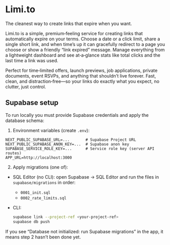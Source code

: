 # Limi.to

The cleanest way to create links that expire when you want.

Limi.to is a simple, premium‑feeling service for creating links that automatically expire on your terms. Choose a date or a click limit, share a single short link, and when time’s up it can gracefully redirect to a page you choose or show a friendly “link expired” message. Manage everything from a lightweight dashboard and see at‑a‑glance stats like total clicks and the last time a link was used.

Perfect for time‑limited offers, launch previews, job applications, private documents, event RSVPs, and anything that shouldn’t live forever. Fast, clean, and distraction‑free—so your links do exactly what you expect, no clutter, just control.

## Supabase setup

To run locally you must provide Supabase credentials and apply the database schema:

1. Environment variables (create `.env`):

```
NEXT_PUBLIC_SUPABASE_URL=...       # Supabase Project URL
NEXT_PUBLIC_SUPABASE_ANON_KEY=...  # Supabase anon key
SUPABASE_SERVICE_ROLE_KEY=...      # Service role key (server API routes)
APP_URL=http://localhost:3000
```

2. Apply migrations (one of):

- SQL Editor (no CLI): open Supabase → SQL Editor and run the files in `supabase/migrations` in order:

  - `0001_init.sql`
  - `0002_rate_limits.sql`

- CLI:
  ```zsh
  supabase link --project-ref <your-project-ref>
  supabase db push
  ```

If you see “Database not initialized: run Supabase migrations” in the app, it means step 2 hasn’t been done yet.
